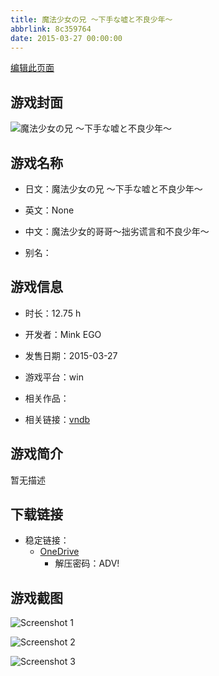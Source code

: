 ```yaml
---
title: 魔法少女の兄 ～下手な嘘と不良少年～
abbrlink: 8c359764
date: 2015-03-27 00:00:00
---
```

[编辑此页面](https://github.com/ACG-3/ADV3-source/blob/main/source/_posts/games/%E9%AD%94%E6%B3%95%E5%B0%91%E5%A5%B3%E3%81%AE%E5%85%84%20%EF%BD%9E%E4%B8%8B%E6%89%8B%E3%81%AA%E5%98%98%E3%81%A8%E4%B8%8D%E8%89%AF%E5%B0%91%E5%B9%B4%EF%BD%9E.md)

## 游戏封面

![魔法少女の兄 ～下手な嘘と不良少年～](https://pan.timero.xyz/onedrive/img_lib_001/%E9%AD%94%E6%B3%95%E5%B0%91%E5%A5%B3%E3%81%AE%E5%85%84%20%EF%BD%9E%E4%B8%8B%E6%89%8B%E3%81%AA%E5%98%98%E3%81%A8%E4%B8%8D%E8%89%AF%E5%B0%91%E5%B9%B4%EF%BD%9E_cover.avif)


## 游戏名称

- 日文：魔法少女の兄 ～下手な嘘と不良少年～
- 英文：None
- 中文：魔法少女的哥哥～拙劣谎言和不良少年～

- 别名：


## 游戏信息

- 时长：12.75 h
- 开发者：Mink EGO
- 发售日期：2015-03-27
- 游戏平台：win
- 相关作品：

- 相关链接：[vndb](https://vndb.org/v16721)


## 游戏简介

暂无描述


## 下载链接

- 稳定链接：
    - [OneDrive](https://pan.timero.xyz/onedrive/adv_lib_001/%E9%AD%94%E6%B3%95%E5%B0%91%E5%A5%B3%E3%81%AE%E5%85%84%20%EF%BD%9E%E4%B8%8B%E6%89%8B%E3%81%AA%E5%98%98%E3%81%A8%E4%B8%8D%E8%89%AF%E5%B0%91%E5%B9%B4%EF%BD%9E)
        - 解压密码：ADV!



## 游戏截图


![Screenshot 1](https://pan.timero.xyz/onedrive/img_lib_001/%E9%AD%94%E6%B3%95%E5%B0%91%E5%A5%B3%E3%81%AE%E5%85%84%20%EF%BD%9E%E4%B8%8B%E6%89%8B%E3%81%AA%E5%98%98%E3%81%A8%E4%B8%8D%E8%89%AF%E5%B0%91%E5%B9%B4%EF%BD%9E_Screenshot_1.avif)

![Screenshot 2](https://pan.timero.xyz/onedrive/img_lib_001/%E9%AD%94%E6%B3%95%E5%B0%91%E5%A5%B3%E3%81%AE%E5%85%84%20%EF%BD%9E%E4%B8%8B%E6%89%8B%E3%81%AA%E5%98%98%E3%81%A8%E4%B8%8D%E8%89%AF%E5%B0%91%E5%B9%B4%EF%BD%9E_Screenshot_2.avif)

![Screenshot 3](https://pan.timero.xyz/onedrive/img_lib_001/%E9%AD%94%E6%B3%95%E5%B0%91%E5%A5%B3%E3%81%AE%E5%85%84%20%EF%BD%9E%E4%B8%8B%E6%89%8B%E3%81%AA%E5%98%98%E3%81%A8%E4%B8%8D%E8%89%AF%E5%B0%91%E5%B9%B4%EF%BD%9E_Screenshot_3.avif)

